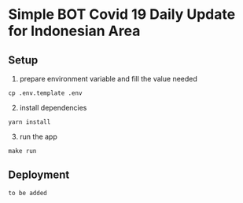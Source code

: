 # Simple BOT Covid 19 Daily Update for Indonesian Area

## Setup

1. prepare environment variable and fill the value needed

```
cp .env.template .env
```

2. install dependencies

```
yarn install
```

3. run the app

```
make run
```

## Deployment

`to be added`